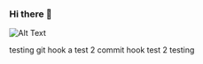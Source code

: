 ### Hi there 👋
![Alt Text](https://i.pinimg.com/originals/98/8d/6e/988d6e82dd72311592dbe2c7af57cd81.gif)

testing git hook a test 2 commit hook test 2 testing

<!--
**Kriztin-A/Kriztin-A** is a ✨ _special_ ✨ repository because its `README.md` (this file) appears on your GitHub profile.

Here are some ideas to get you started:

- 🔭 I’m currently working on ...
- 🌱 I’m currently learning ...
- 👯 I’m looking to collaborate on ...
- 🤔 I’m looking for help with ...
- 💬 Ask me about ...
- 📫 How to reach me: ...
- 😄 Pronouns: ...
- ⚡ Fun fact: ...
-->
